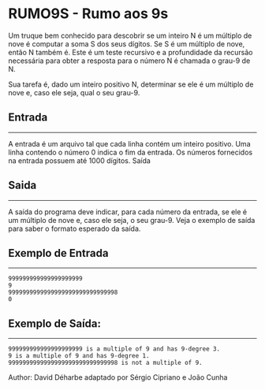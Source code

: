 # RUMO9S - Rumo aos 9s

Um truque bem conhecido para descobrir se um inteiro N é um múltiplo de nove é computar a soma S dos seus dígitos. Se S é um múltiplo de nove, então N também é. Este é um teste recursivo e a profundidade da recursão necessária para obter a resposta para o número N é chamada o grau-9 de N.

Sua tarefa é, dado um inteiro positivo N, determinar se ele é um múltiplo de nove e, caso ele seja, qual o seu grau-9.

## Entrada
---
A entrada é um arquivo tal que cada linha contém um inteiro positivo. Uma linha contendo o número 0 indica o fim da entrada. Os números fornecidos na entrada possuem até 1000 dígitos. Saída

## Saida
---
A saída do programa deve indicar, para cada número da entrada, se ele é um múltiplo de nove e, caso ele seja, o seu grau-9. Veja o exemplo de saída para saber o formato esperado da saída.

## Exemplo de Entrada
---
    999999999999999999999
    9
    9999999999999999999999999999998
    0

## Exemplo de Saída:
---
    999999999999999999999 is a multiple of 9 and has 9-degree 3.
    9 is a multiple of 9 and has 9-degree 1.
    9999999999999999999999999999998 is not a multiple of 9.

Author: David Déharbe adaptado por Sérgio Cipriano e João Cunha
